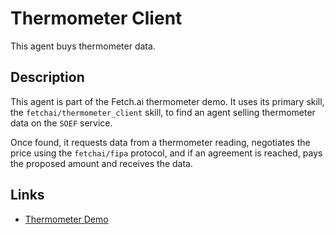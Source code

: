 # Thermometer Client

This agent buys thermometer data.

## Description

This agent is part of the Fetch.ai thermometer demo. It uses its primary skill, the `fetchai/thermometer_client` skill, to find an agent selling thermometer data on the `SOEF` service. 

Once found, it requests data from a thermometer reading, negotiates the price using the `fetchai/fipa` protocol, and if an agreement is reached, pays the proposed amount and receives the data.

## Links

* <a href="https://docs.fetch.ai/aea/thermometer-skills/" target="_blank">Thermometer Demo</a>
